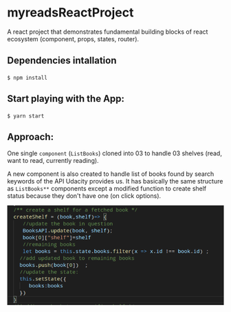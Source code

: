 # myreadsReactProject
A react project that demonstrates fundamental building blocks of react ecosystem (component, props, states, router).

## Dependencies intallation

`$ npm install`

## Start playing with the App:

`$ yarn start` 



## Approach:

One single `component` (`ListBooks`) cloned into 03 to handle 03 shelves (read, want to read, currently reading). 

 
A new component is also created to handle list of books found by search keywords of the API Udacity provides us. It has basically the same structure as `ListBooks**` components except a modified function to create shelf status because they don't have one (on click options).

![](./shelfcreate.png)

